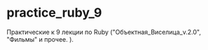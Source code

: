# practice_ruby_9
Практические к 9 лекции по Ruby ("Объектная_Виселица_v.2.0", "Фильмы" и прочее. ).
